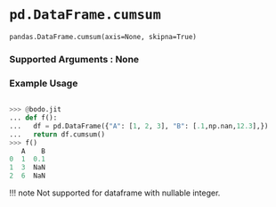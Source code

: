 # `pd.DataFrame.cumsum`

`pandas.DataFrame.cumsum(axis=None, skipna=True)`

### Supported Arguments : None

### Example Usage

```py

>>> @bodo.jit
... def f():
...   df = pd.DataFrame({"A": [1, 2, 3], "B": [.1,np.nan,12.3],})
...   return df.cumsum()
>>> f()
   A    B
0  1  0.1
1  3  NaN
2  6  NaN
```

!!! note
Not supported for dataframe with nullable integer.
